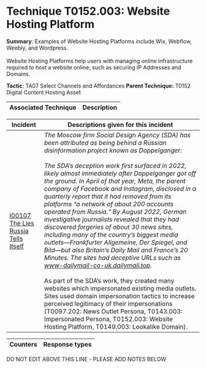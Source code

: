 # Technique T0152.003: Website Hosting Platform

**Summary**: Examples of Website Hosting Platforms include Wix, Webflow, Weebly, and Wordpress.<br><br>Website Hosting Platforms help users with managing online infrastructure required to host a website online; such as securing IP Addresses and Domains.

**Tactic**: TA07 Select Channels and Affordances            **Parent Technique:** T0152 Digital Content Hosting Asset


| Associated Technique | Description |
| --------- | ------------------------- |



| Incident | Descriptions given for this incident |
| -------- | -------------------- |
| [I00107 The Lies Russia Tells Itself](../../generated_pages/incidents/I00107.md) | <i>The Moscow firm Social Design Agency (SDA) has been attributed as being behind a Russian disinformation project known as Doppelganger:<br><br>The SDA’s deception work first surfaced in 2022, likely almost immediately after Doppelganger got off the ground. In April of that year, Meta, the parent company of Facebook and Instagram, disclosed in a quarterly report that it had removed from its platforms “a network of about 200 accounts operated from Russia.” By August 2022, German investigative journalists revealed that they had discovered forgeries of about 30 news sites, including many of the country’s biggest media outlets—Frankfurter Allgemeine, Der Spiegel, and Bild—but also Britain’s Daily Mail and France’s 20 Minutes. The sites had deceptive URLs such as www-dailymail-co-uk.dailymail.top. </i><br><br>As part of the SDA’s work, they created many websites which impersonated existing media outlets. Sites used domain impersonation tactics to increase perceived legitimacy of their impersonations (T0097.202: News Outlet Persona, T0143.003: Impersonated Persona, T0152.003: Website Hosting Platform, T0149.003: Lookalike Domain). |



| Counters | Response types |
| -------- | -------------- |


DO NOT EDIT ABOVE THIS LINE - PLEASE ADD NOTES BELOW